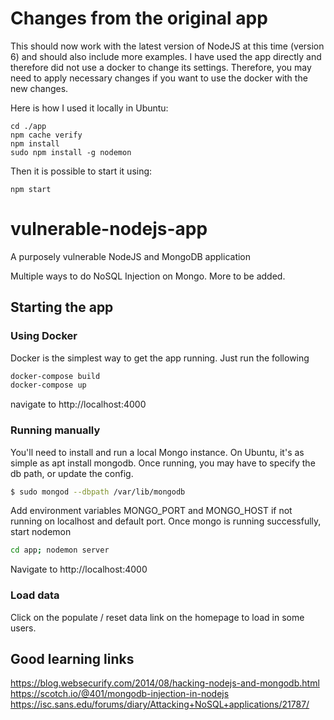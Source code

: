 # Changes from the original app

This should now work with the latest version of NodeJS at this time (version 6) and should also include more examples. I have used the app directly and therefore did not use a docker to change its settings. Therefore, you may need to apply necessary changes if you want to use the docker with the new changes.

Here is how I used it locally in Ubuntu:
```
cd ./app
npm cache verify
npm install
sudo npm install -g nodemon
````

Then it is possible to start it using:
```
npm start
```


# vulnerable-nodejs-app

A purposely vulnerable NodeJS and MongoDB application

Multiple ways to do NoSQL Injection on Mongo. More to be added.

## Starting the app


### Using Docker
Docker is the simplest way to get the app running. Just run the following

```bash
docker-compose build
docker-compose up
```

navigate to http://localhost:4000

### Running manually

You'll need to install and run a local Mongo instance. On Ubuntu, it's as simple as apt install mongodb. Once running, you may have to specify the db path, or update the config.

```bash
$ sudo mongod --dbpath /var/lib/mongodb
```

Add environment variables MONGO_PORT and MONGO_HOST if not running on localhost and default port. Once mongo is running successfully, start nodemon

```bash
cd app; nodemon server
```

Navigate to http://localhost:4000

### Load data
Click on the populate / reset data link on the homepage to load in some users.

## Good learning links
https://blog.websecurify.com/2014/08/hacking-nodejs-and-mongodb.html
https://scotch.io/@401/mongodb-injection-in-nodejs
https://isc.sans.edu/forums/diary/Attacking+NoSQL+applications/21787/